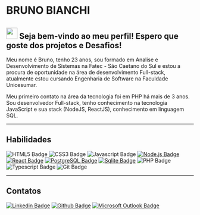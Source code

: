 # BRUNO BIANCHI


## <img src="https://media.giphy.com/media/hvRJCLFzcasrR4ia7z/giphy.gif" width="30px"> Seja bem-vindo ao meu perfil! Espero que goste dos projetos e Desafios!


Meu nome é Bruno, tenho 23 anos, sou formado em Analise e Desenvolvimento de Sistemas na Fatec - São Caetano do Sul e estou a procura de oportunidade na área de desenvolvimento Full-stack, atualmente estou cursando Engenharia de Software na Faculdade Unicesumar.


Meu primeiro contato na área da tecnologia foi em PHP há mais de 3 anos. Sou desenvolvedor Full-stack, tenho conhecimento na tecnologia JavaScript e sua stack (NodeJS, ReactJS), conhecimento em linguagem SQL. 

---

## Habilidades

![HTML5 Badge](https://img.shields.io/badge/-HTML5-E34F26?style=flat-square&logo=HTML5&logoColor=white)
![CSS3 Badge](https://img.shields.io/badge/-CSS3-1572B6?style=flat-square&logo=CSS3&logoColor=white)
![Javascript Badge](https://img.shields.io/badge/-Javascript-F29400?style=flat-square&logo=javascript&logoColor=white)
[![Node.js Badge](https://img.shields.io/badge/-Node.js-339933?style=flat-square&logo=node.js&logoColor=white&link=https://nodejs.org/en/)](https://nodejs.org/en/)
[![React Badge](https://img.shields.io/badge/-ReactJS-13B5EA?style=flat-square&logo=react&logoColor=white&link=https://reactjs.org)](https://reactjs.org)
[![PostgreSQL Badge](https://img.shields.io/badge/-PostgreSQL-336791?style=flat-square&logo=postgresql&logoColor=white&link=https://postgresql.org)](https://postgresql.org)
[![Sqlite Badge](https://img.shields.io/badge/-Sqlite-336791?style=flat-square&logo=sqlite&logoColor=white&link=https://postgresql.org)](https://postgresql.org)
![PHP Badge](https://img.shields.io/badge/-PHP-8993BE?style=flat-square&logo=php&logoColor=white)
![Typescript Badge](https://img.shields.io/badge/-Typescript-8993BE?style=flat-square&logo=Typescript&logoColor=white)
![Git Badge](https://img.shields.io/badge/-GIT-F34F29?style=flat-square&logo=git&logoColor=white)

---

##  Contatos

[![Linkedin Badge](https://img.shields.io/badge/-Bruno_Bianchi-blue?style=flat-square&logo=Linkedin&logoColor=white&link=https://www.linkedin.com/in/bruno-bianchi00/)](https://www.linkedin.com/in/bruno-bianchi00/)
[![Github Badge](https://img.shields.io/badge/-BrunoBianchi13-000?style=flat-square&logo=Github&logoColor=white&link=https://github.com/BrunoBianchi13)](https://github.com/BrunoBianchi13)
[![Microsoft Outlook Badge](https://img.shields.io/badge/-bruno.bianchi2000%40outlook.com-D14836?logo=microsoft%20outlook&color=blue&link=mailto:bruno.bianchi2000@outlook.com)](mailto:bruno.bianchi2000@outlook.com)


